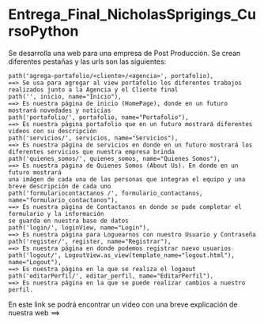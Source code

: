 # Entrega_Final_NicholasSprigings_CursoPython

Se desarrolla una web para una empresa de Post Producción.
Se crean diferentes pestañas y las urls son las siguientes:

    path('agrega-portafolio/<cliente>/<agencia>', portafolio),  
    ==> Se usa para agregar al view portafolio los diferentes trabajos realizados junto a la Agencia y el Cliente final
    path('', inicio, name="Inicio"),  
    ==> Es nuestra página de inicio (HomePage), donde en un futuro mostrará novedades y noticias
    path('portafolio/', portafolio, name="Portafolio"),  
    ==> Es nuestra página portafolio que en un futuro mostrará diferentes videos con su descripción
    path('servicios/', servicios, name="Servicios"),  
    ==> Es nuestra página de servicios en donde en un futuro mostrará los diferentes servicios que nuestra empresa brinda
    path('quienes_somos/', quienes_somos, name="Quienes Somos"),  
    ==> Es nuestra página de Quienes Somos (About Us). En donde en un futuro mostrará 
    una imágen de cada una de las personas que integran el equipo y una breve descripción de cada uno
    path('formulariocontactanos /', formulario_contactanos, name="formulario_contactanos"),
    ==> Es nuestra página de Contactanos en donde se pude completar el formulario y la información 
    se guarda en nuestra base de datos
    path('login/', loginView, name="Login"),
    ==> Es nuestra página para Loguearnos con nuestro Usuario y Contraseña
    path('register/', register, name="Registrar"),
    ==> Es nuestra página en donde podemos registrar nuevo usuarios
    path('logout/', LogoutView.as_view(template_name="logout.html"), name="Logout"),
    ==> Es nuestra página en la que se realiza el logaout
    path('editarPerfil/', editar_perfil, name="EditarPerfil"),
    ==> Es nuestra página en la que se puede realizar cambios a nuestro perfil.

En este link se podrá encontrar un video con una breve explicación de nuestra web ==> 
